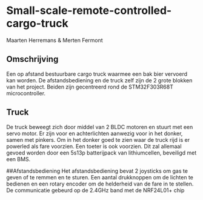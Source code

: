 # Small-scale-remote-controlled-cargo-truck
Maarten Herremans & Merten Fermont

## Omschrijving
Een op afstand bestuurbare cargo truck waarmee een bak bier vervoerd kan worden.
De afstandsbediening en de truck zelf zijn de 2 grote blokken van het project. Beiden zijn gecentreerd rond de STM32F303R68T microcontroller.

## Truck
De truck beweegt zich door middel van 2 BLDC motoren en stuurt met een servo motor.
Er zijn voor en achterlichten aanwezig voor in het donker, samen met pinkers. Om in het donker goed te zien waar de truck rijd is er powerled als fare voorzien. Een toeter is ook voorzien.
Dit zal allemaal gevoed worden door een 5s13p batterijpack van lithiumcellen, beveiligd met een BMS.

##Afstandsbediening
Het afstandsbediening bevat 2 joysticks om gas te geven of te remmen en te sturen. Een aantal drukknoppen om de lichten te bedienen en een rotary encoder om de helderheid van de fare in te stellen.
De communicatie gebeurd op de 2.4GHz band met de NRF24L01+ chip